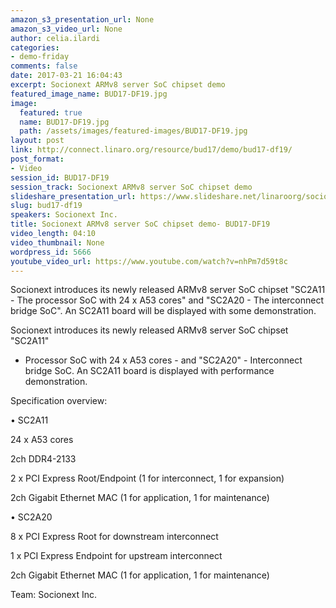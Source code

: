 ```yaml
---
amazon_s3_presentation_url: None
amazon_s3_video_url: None
author: celia.ilardi
categories:
- demo-friday
comments: false
date: 2017-03-21 16:04:43
excerpt: Socionext ARMv8 server SoC chipset demo
featured_image_name: BUD17-DF19.jpg
image:
  featured: true
  name: BUD17-DF19.jpg
  path: /assets/images/featured-images/BUD17-DF19.jpg
layout: post
link: http://connect.linaro.org/resource/bud17/demo/bud17-df19/
post_format:
- Video
session_id: BUD17-DF19
session_track: Socionext ARMv8 server SoC chipset demo
slideshare_presentation_url: https://www.slideshare.net/linaroorg/socionext-armv8-server-soc-chipset-demo
slug: bud17-df19
speakers: Socionext Inc.
title: Socionext ARMv8 server SoC chipset demo- BUD17-DF19
video_length: 04:10
video_thumbnail: None
wordpress_id: 5666
youtube_video_url: https://www.youtube.com/watch?v=nhPm7d59t8c
---
```


Socionext introduces its newly released ARMv8 server SoC chipset "SC2A11 - The processor SoC with 24 x A53 cores" and "SC2A20 - The interconnect bridge SoC". An SC2A11 board will be displayed with some demonstration.

Socionext introduces its newly released ARMv8 server SoC chipset "SC2A11"

- Processor SoC with 24 x A53 cores - and "SC2A20" - Interconnect bridge SoC. An SC2A11 board is displayed with performance demonstration.

Specification overview:

• SC2A11

24 x A53 cores

2ch DDR4-2133

2 x PCI Express Root/Endpoint (1 for interconnect, 1 for expansion)

2ch Gigabit Ethernet MAC (1 for application, 1 for maintenance)

• SC2A20

8 x PCI Express Root for downstream interconnect

1 x PCI Express Endpoint for upstream interconnect

2ch Gigabit Ethernet MAC (1 for application, 1 for maintenance)


Team: Socionext Inc.